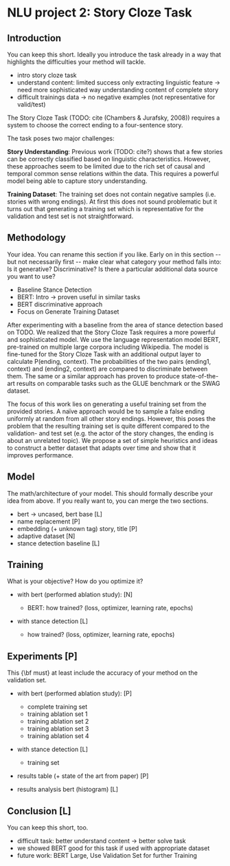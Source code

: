 # NLU project 2: Story Cloze Task
## Introduction
You can keep this short. Ideally you introduce the task already in a way that highlights the difficulties your method will tackle.
- intro story cloze task
- understand content: limited success only extracting linguistic feature -> need more sophisticated way understanding content of complete story
- difficult trainings data -> no negative examples (not representative for valid/test)

The Story Cloze Task (TODO: cite (Chambers & Jurafsky, 2008)) requires a system to choose the correct ending to a four-sentence story.

The task poses two major challenges:

**Story Understanding**:
Previous work (TODO: cite?) shows that a few stories can be correctly classified based on linguistic characteristics. However, these approaches seem to be limited due to the rich set of causal and temporal common sense relations within the data. This requires a powerful model being able to capture story understanding.

**Training Dataset**: The training set does not contain negative samples (i.e. stories with wrong endings). At first this does not sound problematic but it turns out that generating a training set which is representative for the validation and test set is not straightforward.


## Methodology
Your idea. You can rename this section if you like. Early on in this section -- but not necessarily first -- make clear what category your method falls into: Is it generative? Discriminative? Is there a particular additional data source you want to use?

- Baseline Stance Detection
- BERT: Intro -> proven useful in similar tasks
- BERT discriminative approach
- Focus on Generate Training Dataset

After experimenting with a baseline from the area of stance detection based on TODO.
We realized that the Story Cloze Task requires a more powerful and sophisticated model.
We use the language representation model BERT, pre-trained on multiple large corpora including Wikipedia.
The model is fine-tuned for the Story Cloze Task with an additional output layer to calculate P(ending, context). The probabilities of the two pairs (ending1, context) and (ending2, context) are compared to discriminate between them. The same or a similar approach has proven to produce state-of-the-art results on comparable tasks such as the GLUE benchmark or the SWAG dataset.

The focus of this work lies on generating a useful training set from the provided stories.
A naïve approach would be to sample a false ending uniformly at random from all other story endings.
However, this poses the problem that the resulting training set is quite different compared to the validation- and test set (e.g. the actor of the story changes, the ending is about an unrelated topic). We propose a set of simple heuristics and ideas to construct a better dataset that adapts over time and show that it improves performance.

## Model
The math/architecture of your model. This should formally describe your idea from above. If you really want to, you can merge the two sections.

- bert -> uncased, bert base [L]
- name replacement [P]
- embedding (+ unknown tag) story, title [P]
- adaptive dataset [N]
- stance detection baseline [L]

## Training
What is your objective? How do you optimize it?

- with bert (performed ablation study): [N]
    - BERT: how trained? (loss, optimizer, learning rate, epochs)

- with stance detection [L]
    - how trained? (loss, optimizer, learning rate, epochs)

## Experiments [P]
This {\bf must} at least include the accuracy of your method on the validation set.

- with bert (performed ablation study): [P]
    - complete training set
    - training ablation set 1
    - training ablation set 2
    - training ablation set 3
    - training ablation set 4

- with stance detection [L]
    - training set

- results table (+ state of the art from paper) [P]

- results analysis bert (histogram) [L]


## Conclusion [L]
You can keep this short, too.

- difficult task: better understand content -> better solve task
- we showed BERT good for this task if used with appropriate dataset
- future work: BERT Large, Use Validation Set for further Training
